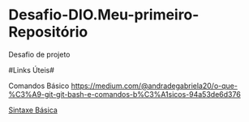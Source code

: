 # Desafio-DIO.Meu-primeiro-Repositório
Desafio de projeto

#Links Úteis#

Comandos Básico https://medium.com/@andradegabriela20/o-que-%C3%A9-git-git-bash-e-comandos-b%C3%A1sicos-94a53de6d376

[Sintaxe Básica](https://www.markdownguide.org/basic-syntax/)
